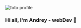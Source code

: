 <img src="https://wallpapersmug.com/download/2560x1024/dfb868/northern-lights-coast-norway-5k.jpg" alt="foto profile" >

### Hi all, I'm Andrey - webDev 👋

<!--
**andrey28121989/andrey28121989** is a ✨ _special_ ✨ repository because its `README.md` (this file) appears on your GitHub profile.

Here are some ideas to get you started:

- 🔭 I’m currently working on ...
- 🌱 I’m currently learning ...
- 👯 I’m looking to collaborate on ...
- 🤔 I’m looking for help with ...
- 💬 Ask me about ...
- 📫 How to reach me: ...
- 😄 Pronouns: ...
- ⚡ Fun fact: ...
-->
